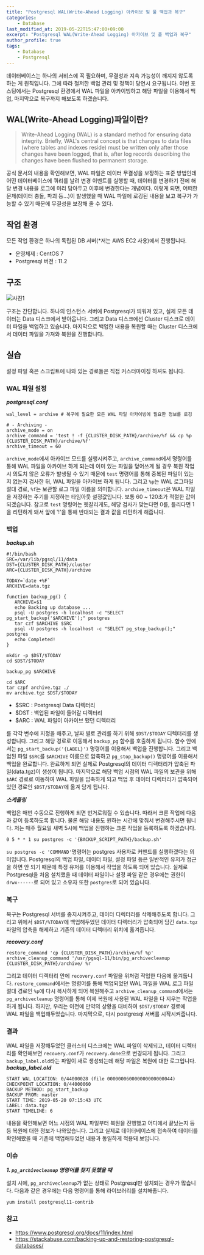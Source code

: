 ```yaml
---
title: "Postgresql WAL(Write-Ahead Logging) 아카이브 및 풀 백업과 복구"
categories:
    - Database
last_modified_at: 2019-05-22T15:47:00+09:00
excerpt: "Postgresql WAL(Write-Ahead Logging) 아카이브 및 풀 백업과 복구"
author_profile: true
tags:
    - Database
    - Postgresql
--- 
```

데이터베이스는 하나의 서비스에 꼭 필요하며, 무결성과 지속 가능성이 깨지지 않도록 하는 게 원칙입니다. 그에 따라 철저한 백업 관리 및 정책이 당연시 요구됩니다. 이번 포스팅에서는 Postgresql 환경에서 WAL 파일을 아카이빙하고 해당 파일을 이용해서 백업, 마지막으로 복구까지 해보도록 하겠습니다.

## WAL(Write-Ahead Logging)파일이란?
> Write-Ahead Logging (WAL) is a standard method for ensuring data integrity. Briefly, WAL's central concept is that changes to data files (where tables and indexes reside) must be written only after those changes have been logged, that is, after log records describing the changes have been flushed to permanent storage.

공식 문서의 내용을 확인해보면, WAL 파일은 데이터 무결성을 보장하는 표준 방법인데 어떤 데이터베이스에 쿼리를 날려 변경 이벤트를 실행할 때, 데이터를 변경하기 전에 해당 변경 내용을 로그에 미리 담아두고 이후에 변경한다는 개념이다. 이렇게 되면, 어떠한 문제(데이터 충돌, 파괴 등...)이 발생했을 때 WAL 파일에 로깅된 내용을 보고 복구가 가능할 수 있기 때문에 무결성을 보장해 줄 수 있다.

## 작업 환경
모든 작업 환경은 하나의 독립된 DB 서버(*저는 AWS EC2 사용)에서 진행됩니다.
- 운영체제 : CentOS 7
- Postgresql 버전 : 11.2

## 구조
![사진1](https://user-images.githubusercontent.com/35317926/58011653-aac08800-7b2d-11e9-941e-09faebb9f654.PNG)

구조는 간단합니다. 하나의 인스턴스 서버에 Postgresql가 띄워져 있고, 실제 모든 데이터는 Data 디스크에서 받아옵니다. 그리고 Data 디스크에선 Cluster 디스크로 데이터 파일을 백업하고 있습니다. 마지막으로 백업한 내용을 복원할 때는 Cluster 디스크에서 데이터 파일을 가져와 복원을 진행합니다.

## 실습
설정 파일 혹은 스크립트에 나와 있는 경로들은 직접 커스터마이징 하셔도 됩니다.
### WAL 파일 설정
***postgresql.conf***
```
wal_level = archive # 복구에 필요한 모든 WAL 파일 아카이빙에 필요한 정보를 로깅

# - Archiving -
archive_mode = on
archive_command = 'test ! -f {CLUSTER_DISK_PATH}/archive/%f && cp %p {CLUSTER_DISK_PATH}/archive/%f'
archive_timeout = 60
```
`archive_mode`에서 아카이브 모드를 실행시켜주고, `archive_command`에서 명령어를 통해 WAL 파일을 아카이브 하게 되는데 이미 있는 파일을 덮어쓰게 될 경우 복원 작업 시 의도치 않은 오류가 발생될 수 있기 때문에 `test` 명령어를 통해 중복된 파일이 있는지 없는지 검사한 뒤, WAL 파일을 아카이브 하게 됩니다. 그리고 `%p`는 WAL 로그파일 절대 경로, `%f`는 보관할 로그 파일 이름을 의미합니다. `archive_timeout`은 WAL 파일을 저장하는 주기를 지정하는 타임아웃 설정값입니다. 보통 60 ~ 120초가 적절한 값이 되겠습니다. 참고로 `test` 명령어는 헷갈리게도, 해당 검사가 맞는다면 0를, 틀리다면 1을 리턴하게 돼서 앞에 '!'을 통해 반대되는 결과 값을 리턴하게 해줍니다.

### 백업
***backup.sh***
```
#!/bin/bash
SRC=/var/lib/pgsql/11/data
DST={CLUSTER_DISK_PATH}/cluster
ARC={CLUSTER_DISK_PATH}/archive

TODAY=`date +%F`
ARCHIVE=data.tgz

function backup_pg() {
   ARCHIVE=$1
   echo Backing up database ...
   psql -U postgres -h localhost -c "SELECT pg_start_backup('$ARCHIVE');" postgres
   tar czf $ARCHIVE $SRC
   psql -U postgres -h localhost -c "SELECT pg_stop_backup();" postgres
   echo Completed!
}

mkdir -p $DST/$TODAY
cd $DST/$TODAY

backup_pg $ARCHIVE

cd $ARC
tar czpf archive.tgz ./
mv archive.tgz $DST/$TODAY
```
- $SRC : Postgresql Data 디렉터리 
- $DST : 백업된 파일이 들어갈 디렉터리
- $ARC : WAL 파일이 아카이브 됐던 디렉터리

를 각각 변수에 지정을 해주고, 날짜 별로 관리를 하기 위해 `$DST/$TODAY` 디렉터리를 생성합니다. 그리고 해당 경로로 이동해서 `backup_pg` 함수를 호출하게 됩니다. 함수 안에서는 `pg_start_backup('{LABEL}')` 명령어를 이용해서 백업을 진행합니다. 그리고 백업된 파일 `$SRC`를 `$ARCHIVE` 이름으로 압축하고 `pg_stop_backup()` 명령어를 이용해서 백업을 완료합니다. 완료하게 되면 실제로 Postgresql의 데이터 디렉터리가 압축된 파일(data.tgz)이 생성이 됩니다. 마지막으로 해당 백업 시점의 WAL 파일의 보관을 위해 `$ARC` 경로로 이동하여 WAL 파일을 압축하게 되고 백업 후 데이터 디렉터리가 압축되어 있던 경로인 `$DST/$TODAY`에 옮겨 담게 됩니다.

***스케줄링***

백업은 매번 수동으로 진행하게 되면 번거로워질 수 있습니다. 따라서 크론 작업에 다음과 같이 등록하도록 합니다. 물론 해당 내용도 원하는 시간에 맞춰서 변경해주시면 됩니다. 저는 매주 월요일 새벽 5시에 백업을 진행하는 크론 작업을 등록하도록 하겠습니다.
```
0 5 * * 1 su postgres -c '{BACKUP_SCRIPT_PATH}/backup.sh'
```
`su postgres -c 'COMMAND'`명령어는 postgres 사용자로 커맨드를 실행하겠다는 의미입니다. Postgresql의 백업 파일, 데이터 파일, 설정 파일 등은 일반적인 유저가 접근을 하면 안 되기 때문에 특정 유저를 이용해서 작업을 하도록 되어 있습니다. 실제로 Postgresql을 처음 설치했을 때 데이터 파일이나 설정 파일 같은 경우에는 권한이 `drwx------`로 되어 있고 소유자 또한 `postgres`로 되어 있습니다.

### 복구
복구는 Postgresql 서버를 중지시켜주고, 데이터 디렉터리를 삭제해주도록 합니다. 그리고 위에서 `$DST/%TODAY`에 백업해두었던 데이터 디렉터리가 압축되어 담긴 `data.tgz` 파일의 압축을 해제하고 기존의 데이터 디렉터리 위치에 옮겨줍니다.

***recovery.conf***
```
restore_command 'cp {CLUSTER_DISK_PATH}/archive/%f %p'
archive_cleanup_command '/usr/pgsql-11/bin/pg_archivecleanup {CLUSTER_DISK_PATH}/archive/ %r
```
그리고 데이터 디렉터리 안에 `recovery.conf` 파일을 위처럼 작업한 다음에 옮겨둡니다. `restore_command`에서는 명령어를 통해 백업되었던 WAL 파일을 WAL 로그 파일 절대 경로인 `%p`에 다시 복사하게 되어 복원해주고 `archive_cleanup_command`에서는 `pg_archivecleanup` 명령어를 통해 이제 복원에 사용된 WAL 파일을 다 지우는 작업을 하게 됩니다. 하지만, 우리는 이전에 만약의 상황을 대비하여 `$DST/$TODAY` 경로에 WAL 파일을 백업해두었습니다. 마지막으로, 다시 postgresql 서버를 시작시켜줍니다.

### 결과
WAL 파일을 저장해두었던 클러스터 디스크에는 WAL 파일이 삭제되고, 데이터 디렉터리를 확인해보면 `recovery.conf`가 `recovery.done`으로 변경되게 됩니다. 그리고 `backup_label.old`라는 파일이 새로 생성되는데 해당 파일은 복원에 대한 로그입니다.
***backup_label.old***
```
START WAL LOCATION: 0/44000028 (file 000000060000000000000044)
CHECKPOINT LOCATION: 0/44000060
BACKUP METHOD: pg_start_backup
BACKUP FROM: master
START TIME: 2019-05-20 07:15:43 UTC
LABEL: data.tgz
START TIMELINE: 6
```
내용을 확인해보면 어느 시점의 WAL 파일부터 복원을 진행했고 어디에서 끝났는지 등등 복원에 대한 정보가 나와있습니다. 그리고 실제로 데이터베이스에 접속하여 데이터를 확인해봤을 때 기존에 백업해두었던 내용과 동일하게 적용돼 보입니다.

### 이슈
***1. `pg_archivecleanup` 명령어를 찾지 못했을 때***

설치 시에, `pg_archivecleanup`가 없는 상태로 Postgresql만 설치되는 경우가 많습니다. 다음과 같은 경우에는 다음 명령어를 통해 라이브러리를 설치해줍니다.
```
yum install postgresql11-contrib
```

### 참고
- https://www.postgresql.org/docs/11/index.html
- https://stackabuse.com/backing-up-and-restoring-postgresql-databases/